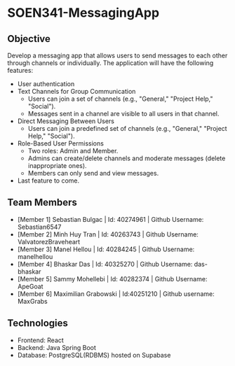 # SOEN341-MessagingApp

## Objective

Develop a messaging app that allows users to send messages to each other through channels or individually. The application will have the following features:

- User authentication
- Text Channels for Group Communication
  - Users can join a set of channels (e.g., "General," "Project Help," "Social").
  - Messages sent in a channel are visible to all users in that channel.
- Direct Messaging Between Users
  - Users can join a predefined set of channels (e.g., "General," "Project Help," "Social").
- Role-Based User Permissions
  - Two roles: Admin and Member.
  - Admins can create/delete channels and moderate messages (delete inappropriate ones).
  - Members can only send and view messages.
- Last feature to come.

## Team Members

- [Member 1] Sebastian Bulgac | Id: 40274961 | Github Username: Sebastian6547
- [Member 2] Minh Huy Tran | Id: 40263743 | Github Username: ValvatorezBraveheart
- [Member 3] Manel Hellou | Id: 40284245 | Github Username: manelhellou
- [Member 4] Bhaskar Das | Id: 40325270 | Github Username: das-bhaskar
- [Member 5] Sammy Mohellebi | Id: 40282374 | Github Username: ApeGoat
- [Member 6] Maximilian Grabowski | Id:40251210 | Github username: MaxGrabs

## Technologies

- Frontend: React
- Backend: Java Spring Boot
- Database: PostgreSQL(RDBMS) hosted on Supabase 
